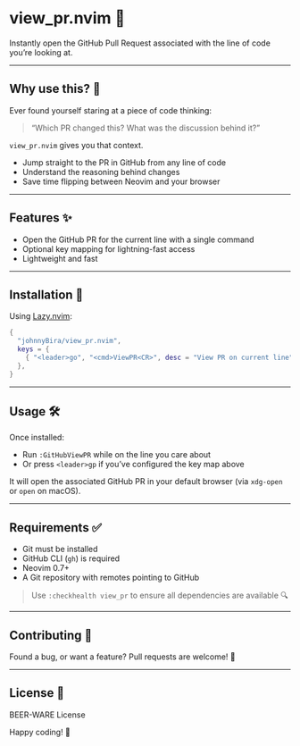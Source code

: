# view_pr.nvim 👀

Instantly open the GitHub Pull Request associated with the line of code you’re looking at.

---

## Why use this? 🤔

Ever found yourself staring at a piece of code thinking:

> “Which PR changed this? What was the discussion behind it?”

`view_pr.nvim` gives you that context.

- Jump straight to the PR in GitHub from any line of code
- Understand the reasoning behind changes
- Save time flipping between Neovim and your browser

---

## Features ✨

- Open the GitHub PR for the current line with a single command
- Optional key mapping for lightning-fast access
- Lightweight and fast

---

## Installation 💾

Using [Lazy.nvim](https://github.com/folke/lazy.nvim):

```lua
{
  "johnnyBira/view_pr.nvim",
  keys = {
    { "<leader>go", "<cmd>ViewPR<CR>", desc = "View PR on current line", silent = true },
  },
}
```

---

## Usage 🛠️

Once installed:

- Run `:GitHubViewPR` while on the line you care about
- Or press `<leader>gp` if you’ve configured the key map above

It will open the associated GitHub PR in your default browser (via `xdg-open` or `open` on macOS).

---

## Requirements ✅

- Git must be installed
- GitHub CLI (`gh`) is required
- Neovim 0.7+
- A Git repository with remotes pointing to GitHub

> Use `:checkhealth view_pr` to ensure all dependencies are available 🔍

---

## Contributing 🤝

Found a bug, or want a feature? Pull requests are welcome! 💌

---

## License 📄

BEER-WARE License

Happy coding! 🍻
